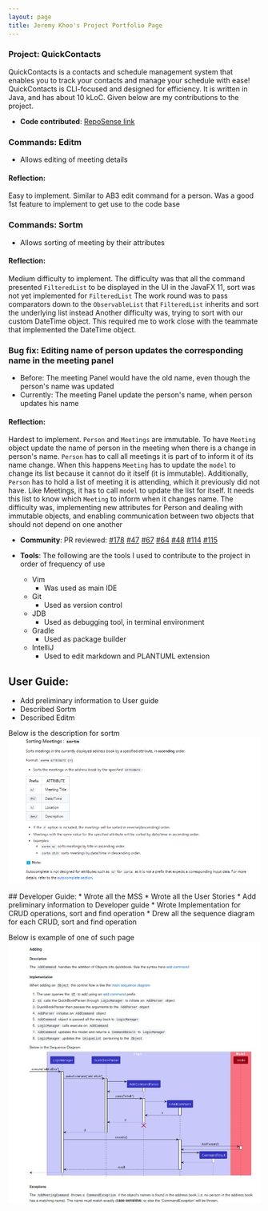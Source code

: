 ```yaml
---
layout: page
title: Jeremy Khoo's Project Portfolio Page
---
```

### Project: QuickContacts
QuickContacts is a contacts and schedule management system that enables you to track your contacts and manage your schedule with ease! QuickContacts is CLI-focused and designed for efficiency. It is written in Java, and has about 10 kLoC.
Given below are my contributions to the project.
* **Code contributed**: [RepoSense link](https://nus-cs2103-ay2223s2.github.io/tp-dashboard/?search=jeremykhoo&sort=groupTitle&sortWithin=title&since=2023-02-17&timeframe=commit&mergegroup=&groupSelect=groupByRepos&breakdown=false)
### Commands: Editm
* Allows editing of meeting details
#### Reflection:
Easy to implement. Similar to AB3 edit command for a person. Was a good 1st feature to implement to get use to the code base
### Commands: Sortm
* Allows sorting of meeting by their attributes
#### Reflection:
Medium difficulty to implement. The difficulty was that all the command presented `FilteredList` to be displayed in the UI
in the JavaFX 11, sort was not yet implemented for `FilteredList`
The work round was to pass comparators down to the `ObservableList` that `FilteredList` inherits and sort the underlying list instead
Another difficulty was, trying to sort with our custom DateTime object.
This required me to work close with the teammate that implemented the DateTime object.
### Bug fix: Editing name of person updates the corresponding name in the meeting panel
* Before: The meeting Panel would have the old name, even though the person's name was updated
* Currently: The meeting Panel update the person's name, when person updates his name
#### Reflection:
Hardest to implement. `Person` and `Meetings` are immutable. To have `Meeting` object update the name of person in the meeting when there is a change in person's name. `Person` has to call all meetings it is part of to inform it of its name change. When this happens `Meeting` has to update the `model` to change its list because it cannot do it itself (it is immutable).
Additionally, `Person` has to hold a list of meeting it is attending, which it previously did not have. Like Meetings, it has to call `model` to update the list for itself. It needs this list to know which `Meeting` to inform when it changes name.
The difficulty was, implementing new attributes for Person and dealing with immutable objects, and enabling communication between two objects that should not depend on one another
* **Community**:
  PR reviewed:
  [#178](https://github.com/AY2223S2-CS2103T-T11-2/tp/pull/178)
  [#47](https://github.com/AY2223S2-CS2103T-T11-2/tp/pull/47)
  [#67](https://github.com/AY2223S2-CS2103T-T11-2/tp/pull/67)
  [#64](https://github.com/AY2223S2-CS2103T-T11-2/tp/pull/64)
  [#48](https://github.com/AY2223S2-CS2103T-T11-2/tp/pull/48)
  [#114](https://github.com/AY2223S2-CS2103T-T11-2/tp/pull/114)
  [#115](https://github.com/AY2223S2-CS2103T-T11-2/tp/pull/115)

* **Tools**:
  The following are the tools I used to contribute to the project in order of frequency of use
    * Vim
        * Was used as main IDE
    * Git
        * Used as version control
    * JDB
        * Used as debugging tool, in terminal environment
    * Gradle
        * Used as package builder
    * IntelliJ
        * Used to edit markdown and PLANTUML extension

<div style="page-break-after: always;"></div>

## User Guide:
* Add preliminary information to User guide
* Described Sortm
* Described Editm

Below is the description for sortm
![sortm description](../images/sortmUG.png)

<div style="page-break-after: always;"></div>
## Developer Guide:
* Wrote all the MSS
* Wrote all the User Stories
* Add preliminary information to Developer guide
* Wrote Implementation for CRUD operations, sort and find operation
* Drew all the sequence diagram for each CRUD, sort and find operation

Below is example of one of such page
![CRUD page](../images/CRUD.png)
